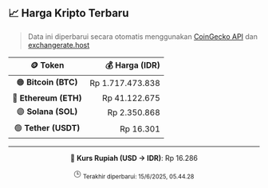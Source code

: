 

<!-- HARGA_KRIPTO -->
## 📈 Harga Kripto Terbaru

> Data ini diperbarui secara otomatis menggunakan [CoinGecko API](https://www.coingecko.com/) dan [exchangerate.host](https://exchangerate.host/)

<div align="center">

| 🪙 Token | 💰 Harga (IDR) |
|:------:|---------------:|
| 🟠 **Bitcoin (BTC)**   | Rp 1.717.473.838 |
| 🔵 **Ethereum (ETH)**  | Rp 41.122.675 |
| 🟣 **Solana (SOL)**    | Rp 2.350.868 |
| 🟢 **Tether (USDT)**   | Rp 16.301 |

---

💱 **Kurs Rupiah (USD → IDR)**: Rp 16.286

🕒 <sub>Terakhir diperbarui: 15/6/2025, 05.44.28</sub>

</div>
<!-- /HARGA_KRIPTO -->